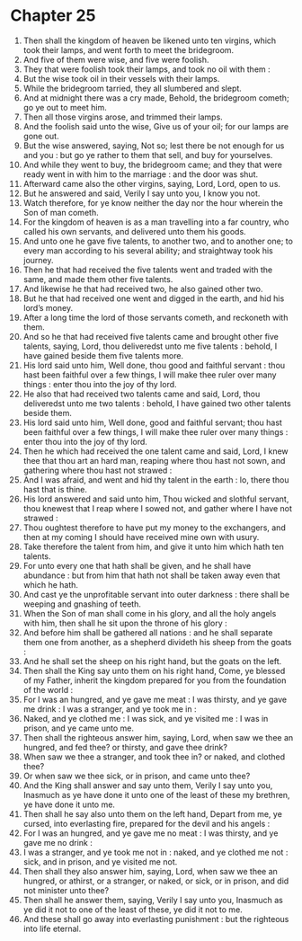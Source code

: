 # Chapter 25

1. Then shall the kingdom of heaven be likened unto ten virgins, which took their lamps, and went forth to meet the bridegroom.
2. And five of them were wise, and five were foolish.
3. They that were foolish took their lamps, and took no oil with them :
4. But the wise took oil in their vessels with their lamps.
5. While the bridegroom tarried, they all slumbered and slept.
6. And at midnight there was a cry made, Behold, the bridegroom cometh; go ye out to meet him.
7. Then all those virgins arose, and trimmed their lamps.
8. And the foolish said unto the wise, Give us of your oil; for our lamps are gone out.
9. But the wise answered, saying, Not so; lest there be not enough for us and you : but go ye rather to them that sell, and buy for yourselves.
10. And while they went to buy, the bridegroom came; and they that were ready went in with him to the marriage : and the door was shut.
11. Afterward came also the other virgins, saying, Lord, Lord, open to us.
12. But he answered and said, Verily I say unto you, I know you not.
13. Watch therefore, for ye know neither the day nor the hour wherein the Son of man cometh.
14. For the kingdom of heaven is as a man travelling into a far country, who called his own servants, and delivered unto them his goods.
15. And unto one he gave five talents, to another two, and to another one; to every man according to his several ability; and straightway took his journey.
16. Then he that had received the five talents went and traded with the same, and made them other five talents.
17. And likewise he that had received two, he also gained other two.
18. But he that had received one went and digged in the earth, and hid his lord’s money.
19. After a long time the lord of those servants cometh, and reckoneth with them.
20. And so he that had received five talents came and brought other five talents, saying, Lord, thou deliveredst unto me five talents : behold, I have gained beside them five talents more.
21. His lord said unto him, Well done, thou good and faithful servant : thou hast been faithful over a few things, I will make thee ruler over many things : enter thou into the joy of thy lord.
22. He also that had received two talents came and said, Lord, thou deliveredst unto me two talents : behold, I have gained two other talents beside them.
23. His lord said unto him, Well done, good and faithful servant; thou hast been faithful over a few things, I will make thee ruler over many things : enter thou into the joy of thy lord.
24. Then he which had received the one talent came and said, Lord, I knew thee that thou art an hard man, reaping where thou hast not sown, and gathering where thou hast not strawed :
25. And I was afraid, and went and hid thy talent in the earth : lo, there thou hast that is thine.
26. His lord answered and said unto him, Thou wicked and slothful servant, thou knewest that I reap where I sowed not, and gather where I have not strawed :
27. Thou oughtest therefore to have put my money to the exchangers, and then at my coming I should have received mine own with usury.
28. Take therefore the talent from him, and give it unto him which hath ten talents.
29. For unto every one that hath shall be given, and he shall have abundance : but from him that hath not shall be taken away even that which he hath.
30. And cast ye the unprofitable servant into outer darkness : there shall be weeping and gnashing of teeth.
31. When the Son of man shall come in his glory, and all the holy angels with him, then shall he sit upon the throne of his glory :
32. And before him shall be gathered all nations : and he shall separate them one from another, as a shepherd divideth his sheep from the goats :
33. And he shall set the sheep on his right hand, but the goats on the left.
34. Then shall the King say unto them on his right hand, Come, ye blessed of my Father, inherit the kingdom prepared for you from the foundation of the world :
35. For I was an hungred, and ye gave me meat : I was thirsty, and ye gave me drink : I was a stranger, and ye took me in :
36. Naked, and ye clothed me : I was sick, and ye visited me : I was in prison, and ye came unto me.
37. Then shall the righteous answer him, saying, Lord, when saw we thee an hungred, and fed thee? or thirsty, and gave thee drink?
38. When saw we thee a stranger, and took thee in? or naked, and clothed thee?
39. Or when saw we thee sick, or in prison, and came unto thee?
40. And the King shall answer and say unto them, Verily I say unto you, Inasmuch as ye have done it unto one of the least of these my brethren, ye have done it unto me.
41. Then shall he say also unto them on the left hand, Depart from me, ye cursed, into everlasting fire, prepared for the devil and his angels :
42. For I was an hungred, and ye gave me no meat : I was thirsty, and ye gave me no drink :
43. I was a stranger, and ye took me not in : naked, and ye clothed me not : sick, and in prison, and ye visited me not.
44. Then shall they also answer him, saying, Lord, when saw we thee an hungred, or athirst, or a stranger, or naked, or sick, or in prison, and did not minister unto thee?
45. Then shall he answer them, saying, Verily I say unto you, Inasmuch as ye did it not to one of the least of these, ye did it not to me.
46. And these shall go away into everlasting punishment : but the righteous into life eternal.

